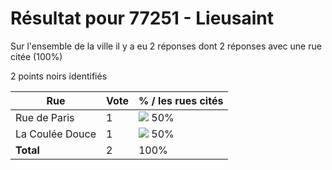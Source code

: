 # Résultat pour 77251 - Lieusaint

Sur l'ensemble de la ville il y a eu 2 réponses dont 2 réponses avec une rue citée (100%)

2 points noirs identifiés

| Rue | Vote | % / les rues cités|
|-----|------|-------------------|
| Rue de Paris | 1 | <img src="../../img/bar_50.gif" />&nbsp;50%|
| La Coulée Douce | 1 | <img src="../../img/bar_50.gif" />&nbsp;50%|
| **Total** | 2 | 100%|
